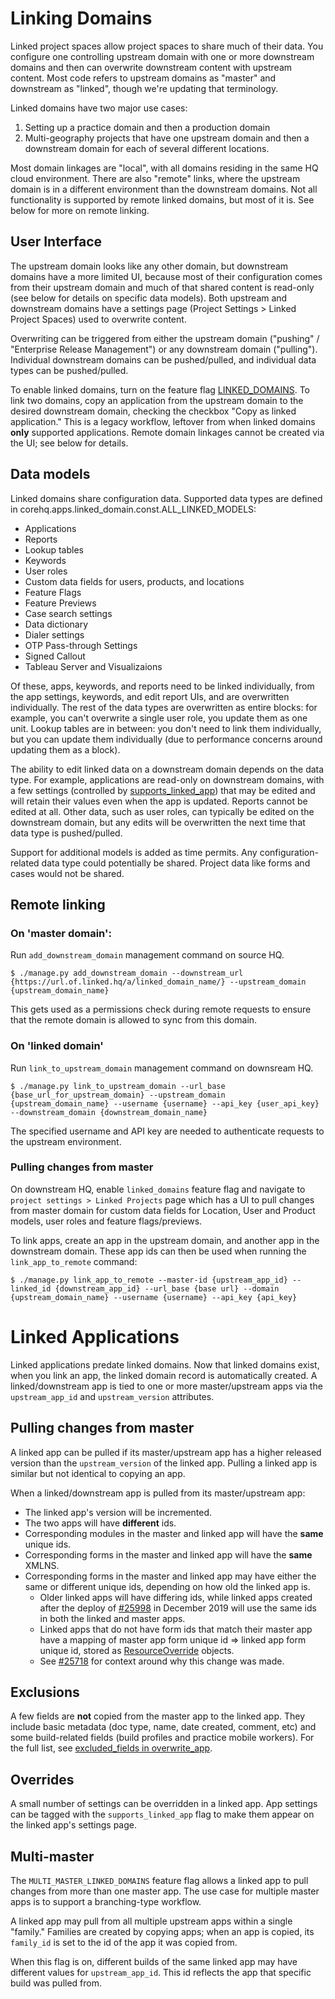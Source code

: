 # Linking Domains

Linked project spaces allow project spaces to share much of their data. You configure one controlling upstream domain
with one or more downstream domains and then can overwrite downstream content with upstream content.
Most code refers to upstream domains as "master" and downstream as "linked", though we're updating that
terminology.

Linked domains have two major use cases:

1. Setting up a practice domain and then a production domain
1. Multi-geography projects that have one upstream domain and then a downstream domain for each of several different locations.

Most domain linkages are "local",  with all domains residing in the same HQ cloud environment.
There are also "remote" links, where the upstream domain is in a different environment than the downstream domains.
Not all functionality is supported by remote linked domains, but most of it is. See below for more on remote
linking.

## User Interface

The upstream domain looks like any other domain, but downstream domains have a more limited UI, because most of
their configuration
comes from their upstream domain and much of that shared content is read-only (see below for details on specific
data models). Both upstream and downstream domains have a settings
page (Project Settings > Linked Project Spaces) used to overwrite content.

Overwriting can be triggered from either the upstream domain ("pushing" / "Enterprise Release Management") or any
downstream domain ("pulling"). Individual downstream domains can be pushed/pulled, and individual data types can be
pushed/pulled.

To enable linked domains, turn on the feature flag
[LINKED_DOMAINS](https://github.com/dimagi/commcare-hq/blob/966b62cc113b56af771906def76833446b4ba025/corehq/toggles.py#L1497).
To link two domains, copy an application from the upstream domain to the desired downstream domain, checking the
checkbox "Copy as linked application." This is a legacy workflow, leftover from when linked domains **only**
supported applications. Remote domain linkages cannot be created via the UI; see below for details.

## Data models

Linked domains share configuration data. Supported data types are defined in
corehq.apps.linked_domain.const.ALL_LINKED_MODELS:

- Applications
- Reports
- Lookup tables
- Keywords
- User roles
- Custom data fields for users, products, and locations
- Feature Flags
- Feature Previews
- Case search settings
- Data dictionary
- Dialer settings
- OTP Pass-through Settings
- Signed Callout
- Tableau Server and Visualizaions

Of these, apps, keywords, and reports need to be linked individually, from the app settings, keywords, and edit report UIs, and are
overwritten individually. The rest of the data types are overwritten as entire blocks: for example, you can't
overwrite a single user role, you update them as one unit. Lookup tables are in between: you don't need to link
them individually, but you can update them individually (due to performance concerns around updating them as a
block).

The ability to edit linked data on a downstream domain depends on the data type. For example, applications are
read-only on downstream domains, with a few settings (controlled by
[supports_linked_app](https://github.com/dimagi/commcare-hq/blob/966b62cc113b56af771906def76833446b4ba025/corehq/apps/app_manager/static/app_manager/json/commcare-profile-settings.yaml#L97))
that may be edited and will retain their
values even when the app is updated. Reports cannot be edited at all. Other data, such as user roles, can typically
be edited on the downstream domain, but any edits will be overwritten the next time that data type is
pushed/pulled.

Support for additional models is added as time permits. Any configuration-related data type could potentially be shared.
Project data like forms and cases would not be shared.


## Remote linking

### On 'master domain':

Run `add_downstream_domain` management command on source HQ.

```
$ ./manage.py add_downstream_domain --downstream_url {https://url.of.linked.hq/a/linked_domain_name/} --upstream_domain {upstream_domain_name}
```

This gets used as a permissions check during remote requests to ensure
that the remote domain is allowed to sync from this domain.

### On 'linked domain'

Run `link_to_upstream_domain` management command on downsream HQ.
```
$ ./manage.py link_to_upstream_domain --url_base {base_url_for_upstream_domain} --upstream_domain {upstream_domain_name} --username {username} --api_key {user_api_key} --downstream_domain {downstream_domain_name}
```
The specified username and API key are needed to authenticate requests to the upstream environment.
### Pulling changes from master

On downstream HQ, enable `linked_domains` feature flag and navigate to `project settings > Linked Projects` page which has a UI to pull changes from master domain for custom data fields for Location, User and Product models, user roles and feature flags/previews.

To link apps, create an app in the upstream domain, and another app in the downstream domain. These app ids can then be used when running the `link_app_to_remote` command:
```
$ ./manage.py link_app_to_remote --master-id {upstream_app_id} --linked_id {downstream_app_id} --url_base {base url} --domain {upstream_domain_name} --username {username} --api_key {api_key}
```
# Linked Applications

Linked applications predate linked domains. Now that linked domains exist, when you link an app, the linked domain record is automatically created. A linked/downstream app is tied to one or more master/upstream apps via the `upstream_app_id` and `upstream_version` attributes. 

## Pulling changes from master
A linked app can be pulled if its master/upstream app has a higher released version than the `upstream_version` of the linked app. Pulling a linked app is similar but not identical to copying an app.

When a linked/downstream app is pulled from its master/upstream app:
- The linked app's version will be incremented.
- The two apps will have **different** ids.
- Corresponding modules in the master and linked app will have the **same** unique ids.
- Corresponding forms in the master and linked app will have the **same** XMLNS.
- Corresponding forms in the master and linked app may have either the same or different unique ids, depending on how old the linked app is.
   - Older linked apps will have differing ids, while linked apps created after the deploy of [#25998](https://github.com/dimagi/commcare-hq/pull/25998) in December 2019 will use the same ids in both the linked and master apps.
   - Linked apps that do not have form ids that match their master app have a mapping of master app form unique id => linked app form unique id, stored as [ResourceOverride](https://github.com/dimagi/commcare-hq/blob/15ceabdccf0ed49ed306462b3a154fe14886bf27/corehq/apps/app_manager/suite_xml/post_process/resources.py#L11) objects.
   - See [#25718](https://github.com/dimagi/commcare-hq/issues/25718) for context around why this change was made.

## Exclusions
A few fields are **not** copied from the master app to the linked app. They include basic metadata (doc type, name, date created, comment, etc) and some build-related fields (build profiles and practice mobile workers). For the full list, see [excluded_fields in overwrite_app](https://github.com/dimagi/commcare-hq/blob/47b197378fc196ff25a88dc5b2c56a389aaec85f/corehq/apps/app_manager/views/utils.py#L165-L169).

## Overrides
A small number of settings can be overridden in a linked app. App settings can be tagged with the `supports_linked_app` flag to make them appear on the linked app's settings page.

## Multi-master
The `MULTI_MASTER_LINKED_DOMAINS` feature flag allows a linked app to pull changes from more than one master app. The use case for multiple master apps is to support a branching-type workflow.

A linked app may pull from all multiple upstream apps within a single "family." Families are created by copying apps; when an app is copied, its `family_id` is set to the id of the app it was copied from.

When this flag is on, different builds of the same linked app may have different values for `upstream_app_id`. This id reflects the app that specific build was pulled from.
